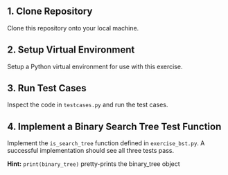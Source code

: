 ## 1. Clone Repository
Clone this repository onto your local machine.

## 2. Setup Virtual Environment
Setup a Python virtual environment for use with this exercise.

## 3. Run Test Cases
Inspect the code in `testcases.py` and run the test cases.

## 4. Implement a Binary Search Tree Test Function
Implement the `is_search_tree` function defined in `exercise_bst.py`.  A successful implementation should see all three tests pass.

**Hint:** `print(binary_tree)` pretty-prints the binary_tree object
